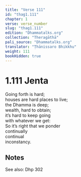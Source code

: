 ```yaml
---
title: "Verse 111"
id: "thag1.111"
chapter: 1
verse: verse_number
slug: "thag1.111"
edition: "Dhammatalks.org"
collection: "Theragāthā"
pali_source: "Dhammatalks.org"
translator: "Ṭhānissaro Bhikkhu"
weight: 111
bookHidden: true
---
```


# 1.111 Jenta

Going forth is hard;  
houses are hard places to live;  
the Dhamma is deep;  
wealth, hard to obtain;  
it’s hard to keep going  
with whatever we get:  
So it’s right that we ponder  
continually  
continual  
inconstancy.  

## Notes

See also: Dhp 302
